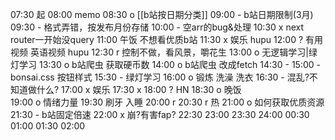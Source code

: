 07:30 起
08:00 memo
08:30 o [[b站按日期分类]]
09:00 - b站日期限制(3月)
09:30 - 格式弄错，按发布月份存储
10:00 - 空arr的bug&处理
10:30 x next router一开始没query
11:00 午饭 不想看优质b站
11:30 x 娱乐 hupu
12:00 ? 有用视频 英语视频 hupu
12:30 r 控制不做，看风景，嚼花生
13:00 o 无逻辑学习|绿灯学习
13:30 o b站爬虫 获取硬币数 
14:00 o b站爬虫 改成fetch
14:30 -
15:00 - bonsai.css 按钮样式
15:30 - 绿灯学习
16:00 o 锻炼 洗澡 洗衣
16:30 - 混乱?不知道做什么?
17:00 x 娱乐
17:30 x
18:00 ? HN
18:30 o 晚饭  
19:00 o 情绪力量
19:30 刷牙 入睡
20:00 r
20:30 r 热
21:00 o 如何获取优质资源
21:30 - b站固定倍速
22:00 x 崩?有害fap?
22:30 
23:00 
23:30 
24:00 
00:30 
01:00 
01:30 
02:00 